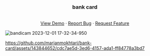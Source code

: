 <div align="center">

  <h3 align="center">bank card</h3>

  <p align="center">
    <br />
    <a href="https://marjanmokhtari.github.io/bank-card/">View Demo</a>
    ·
    <a href="https://github.com/marjanmokhtari/bank-card/issues">Report Bug</a>
    ·
    <a href="https://github.com/marjanmokhtari/bank-card/issues">Request Feature</a>
  </p>
</div>



![bandicam 2023-12-01 17-32-34-950](https://github.com/marjanmokhtari/bank-card/assets/143844652/c0d0231e-b017-4d6b-94bb-dcd959a587e7)

https://github.com/marjanmokhtari/bank-card/assets/143844652/cdc7ae5d-3ed6-4157-ada1-ff84778a3bd7



